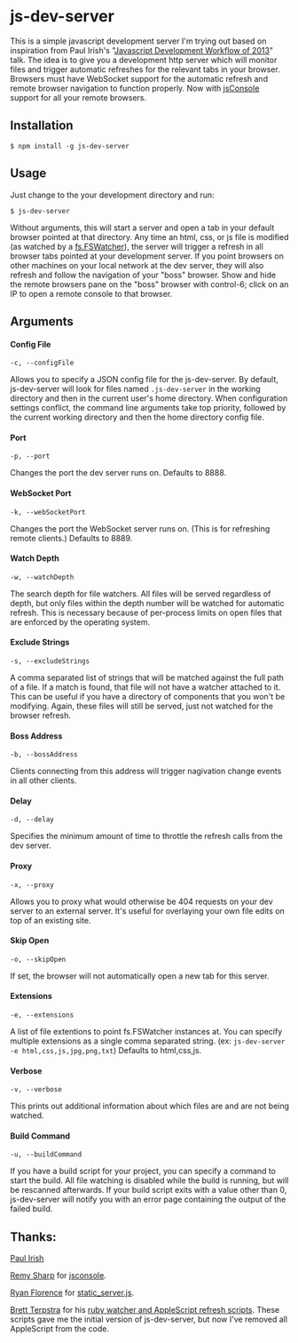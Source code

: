 # js-dev-server

This is a simple javascript development server I'm trying out based on inspiration from
Paul Irish's "[Javascript Development Workflow of 2013](http://www.youtube.com/watch?v=f7AU2Ozu8eo)" talk. The idea is to give you a development http server which will monitor files and trigger automatic refreshes for the relevant tabs in your browser. Browsers must have WebSocket support for the automatic refresh and remote browser navigation to function properly. Now with [jsConsole](http://jsconsole.com/) support for all your remote browsers.

## Installation

    $ npm install -g js-dev-server

## Usage

Just change to the your development directory and run:

    $ js-dev-server

Without arguments, this will start a server and open a tab in your default browser pointed at that directory. Any time an html, css, or js file is modified (as watched by a [fs.FSWatcher](http://nodejs.org/docs/v0.8.6/api/all.html#all_class_fs_fswatcher)), the server will trigger a refresh in all browser tabs pointed at your development server. If you point browsers on other machines on your local network at the dev server, they will also refresh and follow the navigation of your "boss" browser. Show and hide the remote browsers pane on the "boss" browser with control-6; click on an IP to open a remote console to that browser.

## Arguments

#### Config File

    -c, --configFile

Allows you to specify a JSON config file for the js-dev-server. By default, js-dev-server will look for files named `.js-dev-server` in the working directory and then in the current user's home directory. When configuration settings conflict, the command line arguments take top priority, followed by the current working directory and then the home directory config file.

#### Port

    -p, --port

Changes the port the dev server runs on. Defaults to 8888.

#### WebSocket Port

    -k, --webSocketPort

Changes the port the WebSocket server runs on. (This is for refreshing remote clients.) Defaults to 8889.

#### Watch Depth

    -w, --watchDepth

The search depth for file watchers. All files will be served regardless of depth, but only files within the depth number will be watched for automatic refresh. This is necessary because of per-process limits on open files that are enforced by the operating system.

#### Exclude Strings

    -s, --excludeStrings

A comma separated list of strings that will be matched against the full path of a file. If a match is found, that file will not have a watcher attached to it. This can be useful if you have a directory of components that you won't be modifying. Again, these files will still be served, just not watched for the browser refresh.

#### Boss Address

    -b, --bossAddress

Clients connecting from this address will trigger nagivation change events in all other clients.

#### Delay

    -d, --delay

Specifies the minimum amount of time to throttle the refresh calls from the dev server.

#### Proxy

    -x, --proxy

Allows you to proxy what would otherwise be 404 requests on your dev server to an external server. It's useful for overlaying your own file edits on top of an existing site.

#### Skip Open

    -o, --skipOpen

If set, the browser will not automatically open a new tab for this server.

#### Extensions

    -e, --extensions

A list of file extentions to point fs.FSWatcher instances at. You can specify multiple extensions as a single comma separated string. (ex: `js-dev-server -e html,css,js,jpg,png,txt`) Defaults to html,css,js.

#### Verbose

    -v, --verbose

This prints out additional information about which files are and are not being watched.

#### Build Command

    -u, --buildCommand

If you have a build script for your project, you can specify a command to start the build. All file watching is disabled while the build is running, but will be rescanned afterwards. If your build script exits with a value other than 0, js-dev-server will notify you with an error page containing the output of the failed build.

## Thanks:
[Paul Irish](https://twitter.com/paul_irish)

[Remy Sharp](https://twitter.com/rem) for [jsconsole](http://jsconsole.com).

 [Ryan Florence](https://github.com/rpflorence) for [static_server.js](https://gist.github.com/701407).

[Brett Terpstra](https://github.com/ttscoff) for his [ruby watcher and AppleScript refresh scripts](http://brettterpstra.com/2011/03/07/watch-for-file-changes-and-refresh-your-browser-automatically/). These scripts gave me the initial version of js-dev-server, but now I've removed all AppleScript from the code.
